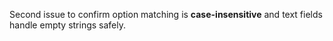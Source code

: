 <!--
title: Test: field writes — different options
labels: ["test","feature","ci"]
assignees: ["mfortin014"]
uid: test6-field-writes-2

# Project field mappings (exact names from our Project policy):
project: "test"
type: "Feature"
status: "Draft"
priority: "P2"
target: "mvp-0.8.0"
area: "ci"
doc: "docs/specs/04_Intake_MVP_Specs.md"
pr: ""

-->

Second issue to confirm option matching is **case-insensitive** and text fields handle empty strings safely.
